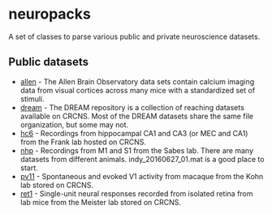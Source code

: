 # neuropacks

A set of classes to parse various public and private neuroscience datasets.

## Public datasets

* [allen](https://observatory.brain-map.org/visualcoding) - The Allen Brain Observatory data sets contain calcium imaging data from visual cortices across many mice with a standardized set of stimuli.
* [dream](https://crcns.org/data-sets/movements/dream/overview) - The DREAM repository is a collection of reaching datasets available on CRCNS. Most of the DREAM datasets share the same file organization, but some may not.
* [hc6](https://crcns.org/data-sets/hc/hc-6) - Recordings from hippocampal CA1 and CA3 (or MEC and CA1) from the Frank lab hosted on CRCNS.
* [nhp](https://zenodo.org/record/583331) - Recordings from M1 and S1 from the Sabes lab. There are many datasets from different animals. indy_20160627_01.mat is a good place to start.
* [pv11](https://crcns.org/data-sets/vc/pvc-11/about) - Spontaneous and evoked V1 activity from macaque from the Kohn lab stored on CRCNS.
* [ret1](https://crcns.org/data-sets/retina/ret-1/about-ret-1) - Single-unit neural responses recorded from isolated retina from lab mice from the Meister lab stored on CRCNS.
